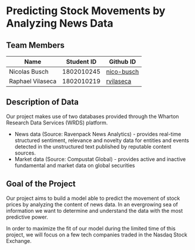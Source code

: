 # Predicting Stock Movements by Analyzing News Data

## Team Members
Name | Student ID | Github ID
------------ | ------------- | -------------
Nicolas Busch | 1802010245 | [nico-busch](https://github.com/nico-busch)
Raphael Vilaseca | 1802010219 | [rvilaseca](https://github.com/rvilaseca)
## Description of Data
Our project makes use of two databases provided through the Wharton Research Data Services (WRDS) platform.
- News data (Source: Ravenpack News Analytics) - provides real-time structured sentiment, relevance and novelty data for entities and events detected in the unstructured text published by reputable content sources.
- Market data (Source: Compustat Global) - provides active and inactive fundamental and market data on global securities
## Goal of the Project
Our project aims to build a model able to predict the movement of stock prices by analyzing the content of news data. In an evergrowing sea of information we want to determine and understand the data with the most predictive power. 

In order to maximize the fit of our model during the limited time of this project, we will focus on a few tech companies traded in the Nasdaq Stock Exchange.


